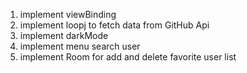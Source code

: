 1. implement viewBinding
2. implement loopj to fetch data from GitHub Api
3. implement darkMode
4. implement menu search user
5. implement Room for add and delete favorite user list
